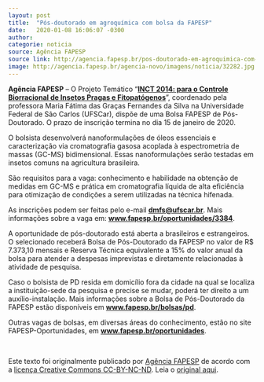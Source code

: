 ```yaml
---
layout: post
title:  "Pós-doutorado em agroquímica com bolsa da FAPESP"
date:   2020-01-08 16:06:07 -0300
author: 
categorie: noticia
source: Agência FAPESP
source link: http://agencia.fapesp.br/pos-doutorado-em-agroquimica-com-bolsa-da-fapesp/32282/
image: http://agencia.fapesp.br/agencia-novo/imagens/noticia/32282.jpg
---
```

<p><strong>Agência FAPESP</strong> – O Projeto Temático “<strong><a href="https://bv.fapesp.br/pt/auxilios/97341/" target="_blank">INCT 2014: para o Controle Biorracional de Insetos Pragas e Fitopatógenos</a></strong>”, coordenado pela professora Maria Fátima das Graças Fernandes da Silva na Universidade Federal de São Carlos (UFSCar), dispõe de uma Bolsa FAPESP de Pós-Doutorado. O prazo de inscrição termina no dia 15 de janeiro de 2020.</p>

<p>O bolsista desenvolverá nanoformulações de óleos essenciais e caracterização via cromatografia gasosa acoplada à espectrometria de massas (GC-MS) bidimensional. Essas nanoformulações serão testadas em insetos comuns na agricultura brasileira.</p>

<p>São requisitos para a vaga: conhecimento e habilidade na obtenção de medidas em GC-MS e prática em cromatografia líquida de alta eficiência para otimização de condições a serem utilizadas na técnica hifenada.</p>

<p>As inscrições podem ser feitas pelo e-mail <strong><a href="mailto:dmfs@ufscar.br">dmfs@ufscar.br</a></strong>. Mais informações sobre a vaga em: <strong><a href="http://www.fapesp.br/oportunidades/3384" target="_blank">www.fapesp.br/oportunidades/3384</a></strong>.</p>

<p>A oportunidade de pós-doutorado está aberta a brasileiros e estrangeiros. O selecionado receberá Bolsa de Pós-Doutorado da FAPESP no valor de R$ 7.373,10 mensais e Reserva Técnica equivalente a 15% do valor anual da bolsa para atender a despesas imprevistas e diretamente relacionadas à atividade de pesquisa.</p>

<p>Caso o bolsista de PD resida em domicílio fora da cidade na qual se localiza a instituição-sede da pesquisa e precise se mudar, poderá ter direito a um auxílio-instalação. Mais informações sobre a Bolsa de Pós-Doutorado da FAPESP estão disponíveis em <strong><a href="http://www.fapesp.br/bolsas/pd" target="_blank">www.fapesp.br/bolsas/pd</a></strong>.</p>

<p>Outras vagas de bolsas, em diversas áreas do conhecimento, estão no site FAPESP-Oportunidades, em <strong><a href="http://www.fapesp.br/oportunidades" target="_blank">www.fapesp.br/oportunidades</a></strong>.<br />
 </p>
<br><p>Este texto foi originalmente publicado por <a href="http://agencia.fapesp.br/">Agência FAPESP</a> de acordo com a <a href="https://creativecommons.org/licenses/by-nd/4.0/">licença Creative Commons CC-BY-NC-ND</a>. Leia o <a href="http://agencia.fapesp.br/pos-doutorado-em-agroquimica-com-bolsa-da-fapesp/32282/" target="_blank">original aqui</a>.
